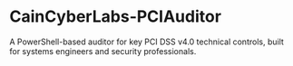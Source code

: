# CainCyberLabs-PCIAuditor
A PowerShell-based auditor for key PCI DSS v4.0 technical controls, built for systems engineers and security professionals.
